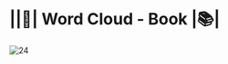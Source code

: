 # ||📘| Word Cloud - Book |📚|
![24](https://user-images.githubusercontent.com/76967004/113323463-5b803c80-92ec-11eb-9dc5-9ce3650caaaa.jpg)
